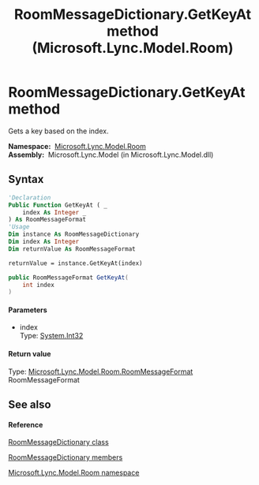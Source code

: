 ﻿---
title: RoomMessageDictionary.GetKeyAt method  (Microsoft.Lync.Model.Room)
TOCTitle: 'GetKeyAt method '
ms:assetid: M:Microsoft.Lync.Model.Room.RoomMessageDictionary.GetKeyAt(System.Int32)_DI_3_UC_OCS14MrefLyncWPF
ms:mtpsurl: https://msdn.microsoft.com/en-us/library/microsoft.lync.model.room.roommessagedictionary.getkeyat(v=office.15)
ms:contentKeyID: 48601969
ms.date: 07/28/2014
mtps_version: v=office.15
f1_keywords:
- Microsoft.Lync.Model.Room.RoomMessageDictionary.GetKeyAt
dev_langs:
- CSharp
- JScript
- VB
- other
---

# RoomMessageDictionary.GetKeyAt method

Gets a key based on the index.

**Namespace:**  [Microsoft.Lync.Model.Room](microsoft-lync-model-room-namespace_2.md)  
**Assembly:**  Microsoft.Lync.Model (in Microsoft.Lync.Model.dll)

## Syntax

``` vb
'Declaration
Public Function GetKeyAt ( _
    index As Integer _
) As RoomMessageFormat
'Usage
Dim instance As RoomMessageDictionary
Dim index As Integer
Dim returnValue As RoomMessageFormat

returnValue = instance.GetKeyAt(index)
```

``` csharp
public RoomMessageFormat GetKeyAt(
    int index
)
```

#### Parameters

  - index  
    Type: [System.Int32](http://msdn2.microsoft.com/en-us/library/td2s409d)  

#### Return value

Type: [Microsoft.Lync.Model.Room.RoomMessageFormat](roommessageformat-enumeration-microsoft-lync-model-room_2.md)  
RoomMessageFormat  

## See also

#### Reference

[RoomMessageDictionary class](roommessagedictionary-class-microsoft-lync-model-room_2.md)

[RoomMessageDictionary members](roommessagedictionary-members-microsoft-lync-model-room_2.md)

[Microsoft.Lync.Model.Room namespace](microsoft-lync-model-room-namespace_2.md)

